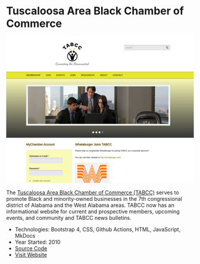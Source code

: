 # Tuscaloosa Area Black Chamber of Commerce

<img src="/images/portfolio_tabcc.jpg" alt="TABCC website screenshot">

The 
<a href="http://tuscblackchamber.org" target="_blank">Tuscaloosa Area Black Chamber of Commerce (TABCC)</a>
serves to promote Black and minority-owned
businesses in the 7th congressional district of Alabama and the West Alabama areas. TABCC now has an
informational website for current and prospective members, upcoming events, and community and TABCC news bulletins.

* Technologies: Bootstrap 4, CSS, Github Actions, HTML, JavaScript, MkDocs
* Year Started: 2010
* <a href="https://github.com/almostengr/tabcc" target="_blank">Source Code</a> 
* <a href="http://tuscblackchamber.org" target="_blank">Visit Website</a>